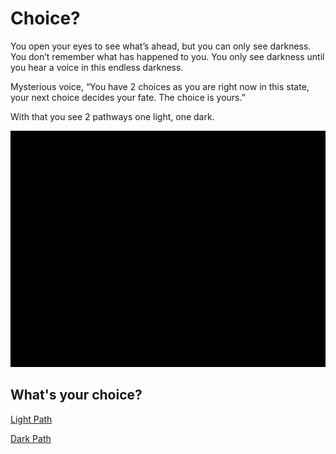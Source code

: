 # Choice?
You open your eyes to see what’s ahead, but you can only see darkness. You don’t remember what has happened to you. You only see darkness until you hear a voice in this endless darkness.    
  
Mysterious voice, “You have 2 choices as you are right now in this state, your next choice decides your fate. The choice is yours.”
  
With that you see 2 pathways one light, one dark.

![Darkness](images/Darkness.png)
  
What's your choice?
---  
  
  
  
  
  

[Light Path](light/hero.md)  

[Dark Path](dark/demon-king.md)  